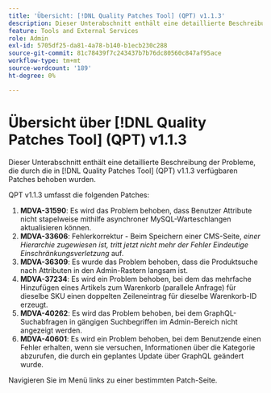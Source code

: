 ```yaml
---
title: 'Übersicht: [!DNL Quality Patches Tool] (QPT) v1.1.3'
description: Dieser Unterabschnitt enthält eine detaillierte Beschreibung der Probleme, die durch die in Version 1.1.3  [!DNL Quality Patches Tool]  Patches behoben wurden.
feature: Tools and External Services
role: Admin
exl-id: 5705df25-da81-4a78-b140-b1ecb230c288
source-git-commit: 81c78439f7c243437b7b76dc80560c847af95ace
workflow-type: tm+mt
source-wordcount: '189'
ht-degree: 0%

---
```


# Übersicht über [!DNL Quality Patches Tool] (QPT) v1.1.3

Dieser Unterabschnitt enthält eine detaillierte Beschreibung der Probleme, die durch die in [!DNL Quality Patches Tool] (QPT) v1.1.3 verfügbaren Patches behoben wurden.

QPT v1.1.3 umfasst die folgenden Patches:

1. **MDVA-31590**: Es wird das Problem behoben, dass Benutzer Attribute nicht stapelweise mithilfe asynchroner MySQL-Warteschlangen aktualisieren können.
1. **MDVA-33606**: Fehlerkorrektur - Beim Speichern einer CMS-Seite, *einer Hierarchie zugewiesen ist, tritt jetzt nicht mehr der Fehler Eindeutige Einschränkungsverletzung* auf.
1. **MDVA-36309**: Es wurde das Problem behoben, dass die Produktsuche nach Attributen in den Admin-Rastern langsam ist.
1. **MDVA-37234**: Es wird ein Problem behoben, bei dem das mehrfache Hinzufügen eines Artikels zum Warenkorb (parallele Anfrage) für dieselbe SKU einen doppelten Zeileneintrag für dieselbe Warenkorb-ID erzeugt.
1. **MDVA-40262**: Es wird das Problem behoben, bei dem GraphQL-Suchabfragen in gängigen Suchbegriffen im Admin-Bereich nicht angezeigt werden.
1. **MDVA-40601**: Es wird ein Problem behoben, bei dem Benutzende einen Fehler erhalten, wenn sie versuchen, Informationen über die Kategorie abzurufen, die durch ein geplantes Update über GraphQL geändert wurde.

Navigieren Sie im Menü links zu einer bestimmten Patch-Seite.
